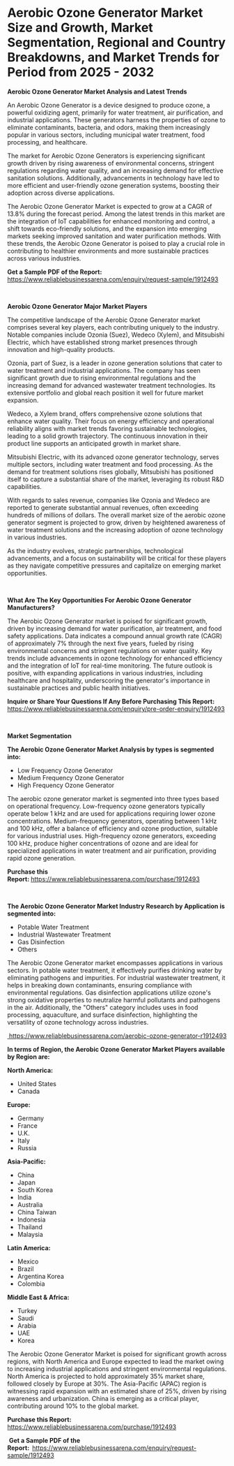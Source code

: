 <p><h1>Aerobic Ozone Generator Market Size and Growth, Market Segmentation, Regional and Country Breakdowns, and Market Trends for Period from 2025 -  2032</h1></p><p><strong>Aerobic Ozone Generator Market Analysis and Latest Trends</strong></p>
<p><p>An Aerobic Ozone Generator is a device designed to produce ozone, a powerful oxidizing agent, primarily for water treatment, air purification, and industrial applications. These generators harness the properties of ozone to eliminate contaminants, bacteria, and odors, making them increasingly popular in various sectors, including municipal water treatment, food processing, and healthcare. </p><p>The market for Aerobic Ozone Generators is experiencing significant growth driven by rising awareness of environmental concerns, stringent regulations regarding water quality, and an increasing demand for effective sanitation solutions. Additionally, advancements in technology have led to more efficient and user-friendly ozone generation systems, boosting their adoption across diverse applications. </p><p>The Aerobic Ozone Generator Market is expected to grow at a CAGR of 13.8% during the forecast period. Among the latest trends in this market are the integration of IoT capabilities for enhanced monitoring and control, a shift towards eco-friendly solutions, and the expansion into emerging markets seeking improved sanitation and water purification methods. With these trends, the Aerobic Ozone Generator is poised to play a crucial role in contributing to healthier environments and more sustainable practices across various industries.</p></p>
<p><strong>Get a Sample PDF of the Report:&nbsp;</strong> <a href="https://www.reliablebusinessarena.com/enquiry/request-sample/1912493?utm_campaign=2958&utm_medium=2&utm_source=Github&utm_content=ia&utm_term=12042025&utm_id=aerobic-ozone-generator">https://www.reliablebusinessarena.com/enquiry/request-sample/1912493</a></p>
<p>&nbsp;</p>
<p><strong>Aerobic Ozone Generator Major Market Players</strong></p>
<p><p>The competitive landscape of the Aerobic Ozone Generator market comprises several key players, each contributing uniquely to the industry. Notable companies include Ozonia (Suez), Wedeco (Xylem), and Mitsubishi Electric, which have established strong market presences through innovation and high-quality products. </p><p>Ozonia, part of Suez, is a leader in ozone generation solutions that cater to water treatment and industrial applications. The company has seen significant growth due to rising environmental regulations and the increasing demand for advanced wastewater treatment technologies. Its extensive portfolio and global reach position it well for future market expansion.</p><p>Wedeco, a Xylem brand, offers comprehensive ozone solutions that enhance water quality. Their focus on energy efficiency and operational reliability aligns with market trends favoring sustainable technologies, leading to a solid growth trajectory. The continuous innovation in their product line supports an anticipated growth in market share.</p><p>Mitsubishi Electric, with its advanced ozone generator technology, serves multiple sectors, including water treatment and food processing. As the demand for treatment solutions rises globally, Mitsubishi has positioned itself to capture a substantial share of the market, leveraging its robust R&D capabilities.</p><p>With regards to sales revenue, companies like Ozonia and Wedeco are reported to generate substantial annual revenues, often exceeding hundreds of millions of dollars. The overall market size of the aerobic ozone generator segment is projected to grow, driven by heightened awareness of water treatment solutions and the increasing adoption of ozone technology in various industries.</p><p>As the industry evolves, strategic partnerships, technological advancements, and a focus on sustainability will be critical for these players as they navigate competitive pressures and capitalize on emerging market opportunities.</p></p>
<p>&nbsp;</p>
<p><strong>What Are The Key Opportunities For Aerobic Ozone Generator Manufacturers?</strong></p>
<p><p>The Aerobic Ozone Generator market is poised for significant growth, driven by increasing demand for water purification, air treatment, and food safety applications. Data indicates a compound annual growth rate (CAGR) of approximately 7% through the next five years, fueled by rising environmental concerns and stringent regulations on water quality. Key trends include advancements in ozone technology for enhanced efficiency and the integration of IoT for real-time monitoring. The future outlook is positive, with expanding applications in various industries, including healthcare and hospitality, underscoring the generator's importance in sustainable practices and public health initiatives.</p></p>
<p><strong>Inquire or Share Your Questions If Any Before Purchasing This Report:</strong> <a href="https://www.reliablebusinessarena.com/enquiry/pre-order-enquiry/1912493?utm_campaign=2958&utm_medium=2&utm_source=Github&utm_content=ia&utm_term=12042025&utm_id=aerobic-ozone-generator">https://www.reliablebusinessarena.com/enquiry/pre-order-enquiry/1912493</a></p>
<p>&nbsp;</p>
<p><strong>Market Segmentation</strong></p>
<p><strong>The Aerobic Ozone Generator Market Analysis by types is segmented into:</strong></p>
<p><ul><li>Low Frequency Ozone Generator</li><li>Medium Frequency Ozone Generator</li><li>High Frequency Ozone Generator</li></ul></p>
<p><p>The aerobic ozone generator market is segmented into three types based on operational frequency. Low-frequency ozone generators typically operate below 1 kHz and are used for applications requiring lower ozone concentrations. Medium-frequency generators, operating between 1 kHz and 100 kHz, offer a balance of efficiency and ozone production, suitable for various industrial uses. High-frequency ozone generators, exceeding 100 kHz, produce higher concentrations of ozone and are ideal for specialized applications in water treatment and air purification, providing rapid ozone generation.</p></p>
<p><strong>Purchase this Report:&nbsp;</strong><a href="https://www.reliablebusinessarena.com/purchase/1912493?utm_campaign=2958&utm_medium=2&utm_source=Github&utm_content=ia&utm_term=12042025&utm_id=aerobic-ozone-generator">https://www.reliablebusinessarena.com/purchase/1912493</a></p>
<p>&nbsp;</p>
<p><strong>The Aerobic Ozone Generator Market Industry Research by Application is segmented into:</strong></p>
<p><ul><li>Potable Water Treatment</li><li>Industrial Wastewater Treatment</li><li>Gas Disinfection</li><li>Others</li></ul></p>
<p><p>The Aerobic Ozone Generator market encompasses applications in various sectors. In potable water treatment, it effectively purifies drinking water by eliminating pathogens and impurities. For industrial wastewater treatment, it helps in breaking down contaminants, ensuring compliance with environmental regulations. Gas disinfection applications utilize ozone's strong oxidative properties to neutralize harmful pollutants and pathogens in the air. Additionally, the "Others" category includes uses in food processing, aquaculture, and surface disinfection, highlighting the versatility of ozone technology across industries.</p></p>
<p><a href="https://www.reliablebusinessarena.com/aerobic-ozone-generator-r1912493?utm_campaign=2958&utm_medium=2&utm_source=Github&utm_content=ia&utm_term=12042025&utm_id=aerobic-ozone-generator">&nbsp;https://www.reliablebusinessarena.com/aerobic-ozone-generator-r1912493</a></p>
<p><strong>In terms of Region, the Aerobic Ozone Generator Market Players available by Region are:</strong></p>
<p>
    <p> <strong> North America: </strong>
        <ul>
            <li>United States</li>
            <li>Canada</li>
        </ul>
        </p> 
    <p> <strong> Europe: </strong>
        <ul>
            <li>Germany</li>
            <li>France</li>
            <li>U.K.</li>
            <li>Italy</li>
            <li>Russia</li>
        </ul>
        </p> 
    <p> <strong> Asia-Pacific: </strong>
        <ul>
            <li>China</li>
            <li>Japan</li>
            <li>South Korea</li>
            <li>India</li>
            <li>Australia</li>
            <li>China Taiwan</li>
            <li>Indonesia</li>
            <li>Thailand</li>
            <li>Malaysia</li>
        </ul>
        </p> 
    <p> <strong> Latin America: </strong>
        <ul>
            <li>Mexico</li>
            <li>Brazil</li>
            <li>Argentina Korea</li>
            <li>Colombia</li>
        </ul>
        </p> 
    <p> <strong> Middle East & Africa: </strong>
        <ul>
            <li>Turkey</li>
            <li>Saudi</li>
            <li>Arabia</li>
            <li>UAE</li>
            <li>Korea</li>
        </ul>
    </p>
    </p>
<p><p>The Aerobic Ozone Generator Market is poised for significant growth across regions, with North America and Europe expected to lead the market owing to increasing industrial applications and stringent environmental regulations. North America is projected to hold approximately 35% market share, followed closely by Europe at 30%. The Asia-Pacific (APAC) region is witnessing rapid expansion with an estimated share of 25%, driven by rising awareness and urbanization. China is emerging as a critical player, contributing around 10% to the global market.</p></p>
<p><strong>Purchase this Report: </strong><a href="https://www.reliablebusinessarena.com/purchase/1912493?utm_campaign=2958&utm_medium=2&utm_source=Github&utm_content=ia&utm_term=12042025&utm_id=aerobic-ozone-generator">https://www.reliablebusinessarena.com/purchase/1912493</a></p>
<p>&nbsp;<strong>Get a Sample PDF of the Report:&nbsp;&nbsp;</strong><a href="https://www.reliablebusinessarena.com/enquiry/request-sample/1912493?utm_campaign=2958&utm_medium=2&utm_source=Github&utm_content=ia&utm_term=12042025&utm_id=aerobic-ozone-generator">https://www.reliablebusinessarena.com/enquiry/request-sample/1912493</a></p>
<p><strong></strong></p>
<p><p></p><p></p><p></p></p>